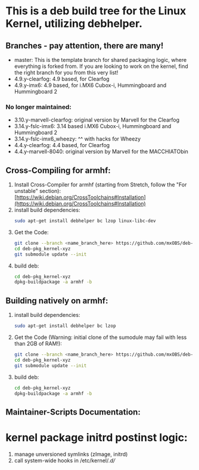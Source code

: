 # This is a deb build tree for the Linux Kernel, utilizing debhelper.

## Branches - pay attention, there are many!
- master: This is the template branch for shared packaging logic, where everything is forked from. If you are looking to work on the kernel, find the right branch for you from this very list!
- 4.9.y-clearfog: 4.9 based, for Clearfog
- 4.9.y-imx6: 4.9 based, for i.MX6 Cubox-i, Hummingboard and Hummingboard 2
### No longer maintained:
- 3.10.y-marvell-clearfog: original version by Marvell for the Clearfog
- 3.14.y-fslc-imx6: 3.14 based i.MX6 Cubox-i, Hummingboard and Hummingboard 2
- 3.14.y-fslc-imx6_wheezy: ^^ with hacks for Wheezy
- 4.4.y-clearfog: 4.4 based, for Clearfog
- 4.4.y-marvell-8040: original version by Marvell for the MACCHIATObin

## Cross-Compiling for armhf:  
1.  Install Cross-Compiler for armhf (starting from Stretch, follow the "For unstable" section):  
    [https://wiki.debian.org/CrossToolchains#Installation](https://wiki.debian.org/CrossToolchains#Installation)
2.  install build dependencies:  
    ```bash
    sudo apt-get install debhelper bc lzop linux-libc-dev
3.  Get the Code:  
    ```bash
    git clone --branch <name_branch_here> https://github.com/mxOBS/deb-pkg_kernel-xyz.git
    cd deb-pkg_kernel-xyz
    git submodule update --init
4.  build deb:  
    ```bash
    cd deb-pkg_kernel-xyz
    dpkg-buildpackage -a armhf -b

## Building natively on armhf:
1.  install build dependencies:  
    ```bash
    sudo apt-get install debhelper bc lzop
2.  Get the Code (Warning: initial clone of the sumodule may fail with less than 2GB of RAM!):  
    ```bash
    git clone --branch <name_branch_here> https://github.com/mxOBS/deb-pkg_kernel-xyz.git
    cd deb-pkg_kernel-xyz
    git submodule update --init
3.  build deb:  
    ```bash
    cd deb-pkg_kernel-xyz
    dpkg-buildpackage -a armhf -b

## Maintainer-Scripts Documentation:
# kernel package initrd postinst logic:
1.  manage unversioned symlinks (zImage, initrd)
2.  call system-wide hooks in /etc/kernel/*.d/*
